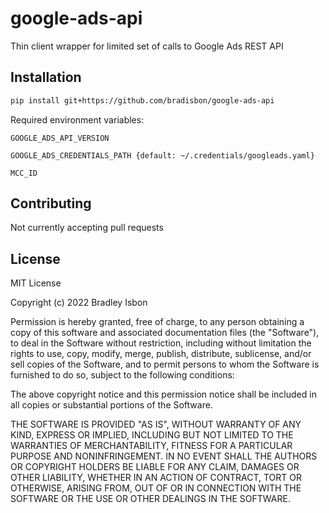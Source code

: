 # google-ads-api
Thin client wrapper for limited set of calls to Google Ads REST API

## Installation
```bash
pip install git+https://github.com/bradisbon/google-ads-api
```

Required environment variables:
```
GOOGLE_ADS_API_VERSION

GOOGLE_ADS_CREDENTIALS_PATH {default: ~/.credentials/googleads.yaml}

MCC_ID
```

## Contributing
Not currently accepting pull requests

## License
MIT License

Copyright (c) 2022 Bradley Isbon

Permission is hereby granted, free of charge, to any person obtaining a copy
of this software and associated documentation files (the "Software"), to deal
in the Software without restriction, including without limitation the rights
to use, copy, modify, merge, publish, distribute, sublicense, and/or sell
copies of the Software, and to permit persons to whom the Software is
furnished to do so, subject to the following conditions:

The above copyright notice and this permission notice shall be included in all
copies or substantial portions of the Software.

THE SOFTWARE IS PROVIDED "AS IS", WITHOUT WARRANTY OF ANY KIND, EXPRESS OR
IMPLIED, INCLUDING BUT NOT LIMITED TO THE WARRANTIES OF MERCHANTABILITY,
FITNESS FOR A PARTICULAR PURPOSE AND NONINFRINGEMENT. IN NO EVENT SHALL THE
AUTHORS OR COPYRIGHT HOLDERS BE LIABLE FOR ANY CLAIM, DAMAGES OR OTHER
LIABILITY, WHETHER IN AN ACTION OF CONTRACT, TORT OR OTHERWISE, ARISING FROM,
OUT OF OR IN CONNECTION WITH THE SOFTWARE OR THE USE OR OTHER DEALINGS IN THE
SOFTWARE.